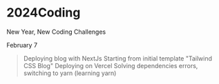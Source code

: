 # 2024Coding
New Year, New Coding Challenges

February 7
> Deploying blog with NextJs
> Starting from initial template "Tailwind CSS Blog"
> Deploying on Vercel
> Solving dependencies errors, switching to yarn (learning yarn)
